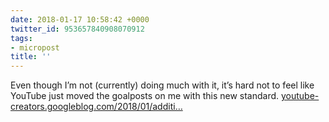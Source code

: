 ```yaml
---
date: 2018-01-17 10:58:42 +0000
twitter_id: 953657840908070912
tags:
- micropost
title: ''
---
```


Even though I’m not (currently) doing much with it, it’s hard not to feel like YouTube just moved the goalposts on me with this new standard. [youtube-creators.googleblog.com/2018/01/additi…](https://youtube-creators.googleblog.com/2018/01/additional-changes-to-youtube-partner.html)
